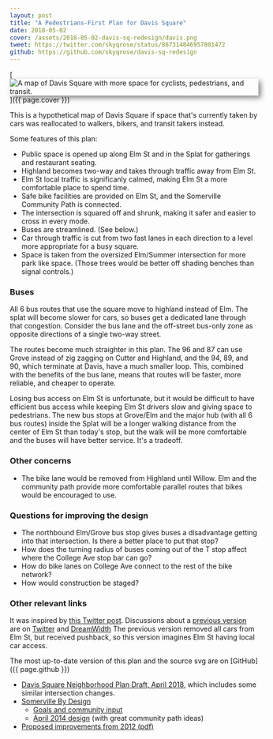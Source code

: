 ```yaml
---
layout: post
title: "A Pedestrians-First Plan for Davis Square"
date: 2018-05-02
cover: /assets/2018-05-02-davis-sq-redesign/davis.png
tweet: https://twitter.com/skyqrose/status/867314846957801472
github: https://github.com/skyqrose/davis-sq-redesign
---
```


[<img alt="A map of Davis Square with more space for cyclists, pedestrians, and transit." src="{{ page.cover }}" style="box-shadow: 5px 5px 10px #888888">]({{ page.cover }})

This is a hypothetical map of Davis Square if space that's currently taken by cars was reallocated to walkers, bikers, and transit takers instead.

Some features of this plan:
* Public space is opened up along Elm St and in the Splat for gatherings and restaurant seating.
* Highland becomes two-way and takes through traffic away from Elm St.
* Elm St local traffic is significanly calmed, making Elm St a more comfortable place to spend time.
* Safe bike facilities are provided on Elm St, and the Somerville Community Path is connected.
* The intersection is squared off and shrunk, making it safer and easier to cross in every mode.
* Buses are streamlined. (See below.)
* Car through traffic is cut from two fast lanes in each direction to a level more appropriate for a busy square.
* Space is taken from the oversized Elm/Summer intersection for more park like space. (Those trees would be better off shading benches than signal controls.)

### Buses

All 6 bus routes that use the square move to highland instead of Elm. The splat will become slower for cars, so buses get a dedicated lane through that congestion. Consider the bus lane and the off-street bus-only zone as opposite directions of a single two-way street.

The routes become much straighter in this plan. The 96 and 87 can use Grove instead of zig zagging on Cutter and Highland, and the 94, 89, and 90, which terminate at Davis, have a much smaller loop. This, combined with the benefits of the bus lane, means that routes will be faster, more reliable, and cheaper to operate.

Losing bus access on Elm St is unfortunate, but it would be difficult to have efficient bus access while keeping Elm St drivers slow and giving space to pedestrians. The new bus stops at Grove/Elm and the major hub (with all 6 bus routes) inside the Splat will be a longer walking distance from the center of Elm St than today's stop, but the walk will be more comfortable and the buses will have better service. It's a tradeoff.

### Other concerns

* The bike lane would be removed from Highland until Willow. Elm and the community path provide more comfortable parallel routes that bikes would be encouraged to use.

### Questions for improving the design

* The northbound Elm/Grove bus stop gives buses a disadvantage getting into that intersection. Is there a better place to put that stop?
* How does the turning radius of buses coming out of the T stop affect where the College Ave stop bar can go?
* How do bike lanes on College Ave connect to the rest of the bike network?
* How would construction be staged?

### Other relevant links

It was inspired by [this Twitter post](https://twitter.com/BrendanJKearney/status/866028770649681925).
Discussions about a [previous version](/assets/2018-05-02-davis-sq-redesign/v1.png) are on [Twitter](https://twitter.com/skyqrose/status/867314846957801472) and [DreamWidth](http://davis-square.dreamwidth.org/3616076.html) The previous version removed all cars from Elm St, but received pushback, so this version imagines Elm St having local car access.

The most up-to-date version of this plan and the source svg are on [GitHub]({{ page.github }})

* [Davis Square Neighborhood Plan Draft, April 2018](https://2xbcbm3dmbsg12akbzq9ef2k-wpengine.netdna-ssl.com/wp-content/uploads/2018/04/20180427-DSQ-Neighborhood-Plan_PublicReviewDraft_Reduced.pdf?mc_cid=1832f21f8d&mc_eid=20246d37e3), which includes some similar intersection changes.
* [Somerville By Design](https://www.somervillebydesign.com/neighborhood-planning/davis-square/)
  - [Goals and community input](https://2xbcbm3dmbsg12akbzq9ef2k-wpengine.netdna-ssl.com/wp-content/uploads/2014/05/Concerns-and-Improvements-Diagrams.pdf)
  - [April 2014 design](https://2xbcbm3dmbsg12akbzq9ef2k-wpengine.netdna-ssl.com/wp-content/uploads/2014/05/Design_Update_Apr14.pdf) (with great community path ideas)
* [Proposed improvements from 2012 (pdf)](http://www.somervillebydesign.com/wp-content/uploads/2014/11/Community-Meeting_7.17.2012.pdf)
